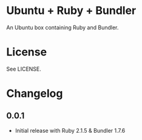 # Ubuntu + Ruby + Bundler

An Ubuntu box containing Ruby and Bundler.

# License

See LICENSE.

# Changelog

## 0.0.1

- Initial release with Ruby 2.1.5 & Bundler 1.7.6
